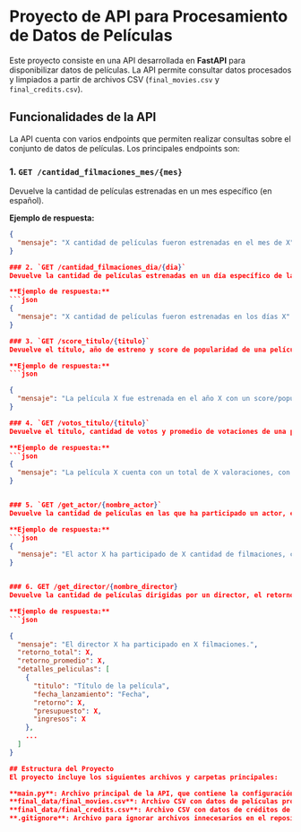 # Proyecto de API para Procesamiento de Datos de Películas

Este proyecto consiste en una API desarrollada en **FastAPI** para disponibilizar datos de películas. La API permite consultar datos procesados y limpiados a partir de archivos CSV (`final_movies.csv` y `final_credits.csv`). 

## Funcionalidades de la API

La API cuenta con varios endpoints que permiten realizar consultas sobre el conjunto de datos de películas. Los principales endpoints son:

### 1. `GET /cantidad_filmaciones_mes/{mes}`
Devuelve la cantidad de películas estrenadas en un mes específico (en español).

**Ejemplo de respuesta:**
```json
{
  "mensaje": "X cantidad de películas fueron estrenadas en el mes de X"
}

### 2. `GET /cantidad_filmaciones_dia/{dia}`
Devuelve la cantidad de películas estrenadas en un día específico de la semana (en español).

**Ejemplo de respuesta:**
```json
{
  "mensaje": "X cantidad de películas fueron estrenadas en los días X"
}

### 3. `GET /score_titulo/{titulo}`
Devuelve el título, año de estreno y score de popularidad de una película específica.

**Ejemplo de respuesta:**
```json

{
  "mensaje": "La película X fue estrenada en el año X con un score/popularidad de X"
}

### 4. `GET /votos_titulo/{titulo}`
Devuelve el título, cantidad de votos y promedio de votaciones de una película. Requiere que la película tenga al menos 2000 votos para mostrar la información.

**Ejemplo de respuesta:**
```json
{
  "mensaje": "La película X cuenta con un total de X valoraciones, con un promedio de X"
}


### 5. `GET /get_actor/{nombre_actor}`
Devuelve la cantidad de películas en las que ha participado un actor, el retorno total y el promedio de retorno por filmación.

**Ejemplo de respuesta:**
```json
{
  "mensaje": "El actor X ha participado de X cantidad de filmaciones, con un retorno total de X y un promedio de X por filmación"
}


### 6. GET /get_director/{nombre_director}
Devuelve la cantidad de películas dirigidas por un director, el retorno total y promedio de todas sus películas, y detalles específicos de cada una.

**Ejemplo de respuesta:**
```json

{
  "mensaje": "El director X ha participado en X filmaciones.",
  "retorno_total": X,
  "retorno_promedio": X,
  "detalles_peliculas": [
    {
      "titulo": "Título de la película",
      "fecha_lanzamiento": "Fecha",
      "retorno": X,
      "presupuesto": X,
      "ingresos": X
    },
    ...
  ]
}

## Estructura del Proyecto
El proyecto incluye los siguientes archivos y carpetas principales:

**main.py**: Archivo principal de la API, que contiene la configuración de los endpoints.
**final_data/final_movies.csv**: Archivo CSV con datos de películas procesados y limpios.
**final_data/final_credits.csv**: Archivo CSV con datos de créditos de películas, desanidados y preparados para su uso en la API.
**.gitignore**: Archivo para ignorar archivos innecesarios en el repositorio.
